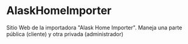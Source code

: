 # AlaskHomeImporter
Sitio Web de la importadora "Alask Home Importer". Maneja una parte pública (cliente) y otra privada (administrador)
